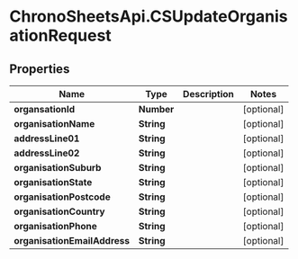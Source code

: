 # ChronoSheetsApi.CSUpdateOrganisationRequest

## Properties
Name | Type | Description | Notes
------------ | ------------- | ------------- | -------------
**organsationId** | **Number** |  | [optional] 
**organisationName** | **String** |  | [optional] 
**addressLine01** | **String** |  | [optional] 
**addressLine02** | **String** |  | [optional] 
**organisationSuburb** | **String** |  | [optional] 
**organisationState** | **String** |  | [optional] 
**organisationPostcode** | **String** |  | [optional] 
**organisationCountry** | **String** |  | [optional] 
**organisationPhone** | **String** |  | [optional] 
**organisationEmailAddress** | **String** |  | [optional] 


